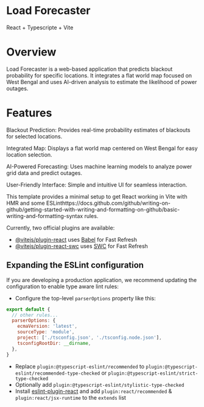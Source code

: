 # Load Forecaster
React + Typescripte + Vite

# Overview

Load Forecaster is a web-based application that predicts blackout probability for specific locations. It integrates a flat world map focused on West Bengal and uses AI-driven analysis to estimate the likelihood of power outages.

# Features

Blackout Prediction: Provides real-time probability estimates of blackouts for selected locations.

Integrated Map: Displays a flat world map centered on West Bengal for easy location selection.

AI-Powered Forecasting: Uses machine learning models to analyze power grid data and predict outages.

User-Friendly Interface: Simple and intuitive UI for seamless interaction.

This template provides a minimal setup to get React working in Vite with HMR and some ESLinthttps://docs.github.com/github/writing-on-github/getting-started-with-writing-and-formatting-on-github/basic-writing-and-formatting-syntax rules.

Currently, two official plugins are available:

- [@vitejs/plugin-react](https://github.com/vitejs/vite-plugin-react/blob/main/packages/plugin-react/README.md) uses [Babel](https://babeljs.io/) for Fast Refresh
- [@vitejs/plugin-react-swc](https://github.com/vitejs/vite-plugin-react-swc) uses [SWC](https://swc.rs/) for Fast Refresh

## Expanding the ESLint configuration

If you are developing a production application, we recommend updating the configuration to enable type aware lint rules:

- Configure the top-level `parserOptions` property like this:

```js
export default {
  // other rules...
  parserOptions: {
    ecmaVersion: 'latest',
    sourceType: 'module',
    project: ['./tsconfig.json', './tsconfig.node.json'],
    tsconfigRootDir: __dirname,
  },
}
```

- Replace `plugin:@typescript-eslint/recommended` to `plugin:@typescript-eslint/recommended-type-checked` or `plugin:@typescript-eslint/strict-type-checked`
- Optionally add `plugin:@typescript-eslint/stylistic-type-checked`
- Install [eslint-plugin-react](https://github.com/jsx-eslint/eslint-plugin-react) and add `plugin:react/recommended` & `plugin:react/jsx-runtime` to the `extends` list
